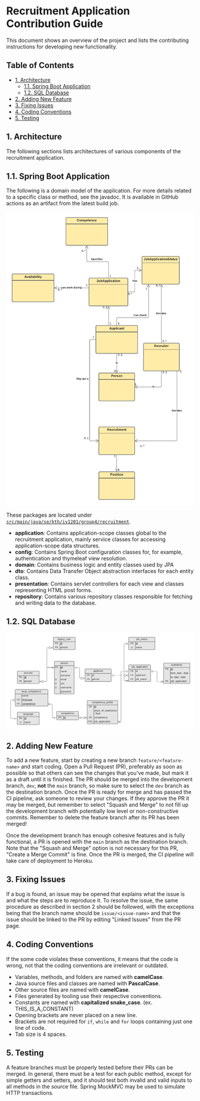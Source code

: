 # Recruitment Application Contribution Guide
This document shows an overview of the project and lists the contributing
instructions for developing new functionality.

## Table of Contents
 - [1. Architecture](#1-architecture)
    - [1.1. Spring Boot Application](#11-spring-boot-application)
    - [1.2. SQL Database](#12-sql-database)
 - [2. Adding New Feature](#2-adding-new-feature)
 - [3. Fixing Issues](#3-fixing-issues)
 - [4. Coding Conventions](#4-coding-conventions)
 - [5. Testing](#5-testing)

## 1. Architecture
The following sections lists architectures of various components of the
recruitment application.

## 1.1. Spring Boot Application
The following is a domain model of the application. For more details related to a specific
class or method, see the javadoc. It is available in GitHub actions as an artifact from the
latest build job.

<img src="img/model.png" alt="Domain model"/>

These packages are located under [`src/main/java/se/kth/iv1201/group4/recruitment`](src/main/java/se/kth/iv1201/group4/recruitment).
 - **application**: Contains application-scope classes global to the recruitment application, mainly
                    service classes for accessing application-scope data structures.
 - **config**: Contains Spring Boot configuration classes for, for example, authentication and
               thymeleaf view resolution.
 - **domain**: Contains business logic and entity classes used by JPA
 - **dto**: Contains Data Transfer Object abstraction interfaces for each entity class.
 - **presentation**: Contains servlet controllers for each view and classes representing
                     HTML post forms.
 - **repository**: Contains various repository classes responsible for fetching and writing data
                   to the database.

## 1.2. SQL Database
<img src="img/db.png" alt="SQL database architecture"/>

## 2. Adding New Feature
To add a new feature, start by creating a new branch `feature/<feature-name>` and start coding. Open a
Pull Request (PR), preferably as soon as possible so that others can see the changes that you've made, but
mark it as a draft until it is finished. The PR should be merged into the development branch, `dev`,
**not** the `main` branch, so make sure to select the `dev` branch as the destination branch. Once
the PR is ready for merge and has passed the CI pipeline, ask someone to review your changes. If they
approve the PR it may be merged, but remember to select "Squash and Merge" to not fill up the development
branch with potentially low level or non-constructive commits. Remember to delete the feature branch after
its PR has been merged!

Once the development branch has enough cohesive features and is fully functional, a PR is opened with the
`main` branch as the destination branch.  Note that the "Squash and Merge" option is not necessary for this PR,
"Create a Merge Commit" is fine. Once the PR is merged, the CI pipeline will take care of deployment to Heroku.

## 3. Fixing Issues
If a bug is found, an issue may be opened that explains what the issue is and what the steps are to
reproduce it. To resolve the issue, the same procedure as described in section 2 should be followed, with
the exceptions being that the branch name should be `issue/<issue-name>` and that the issue should
be linked to the PR by editing "Linked Issues" from the PR page.

## 4. Coding Conventions
If the some code violates these conventions, it means that the code is wrong, not that
the coding conventions are irrelevant or outdated.
- Variables, methods, and folders are named with **camelCase**.
- Java source files and classes are named with **PascalCase**.
- Other source files are named with **camelCase**.
- Files generated by tooling use their respective conventions.
- Constants are named with **capitalized snake_case**. (ex. THIS_IS_A_CONSTANT)
- Opening brackets are never placed on a new line.
- Brackets are not required for `if`, `while` and `for` loops containing
  just one line of code.
- Tab size is 4 spaces.

## 5. Testing
A feature branches must be properly tested before their PRs can be merged. In general, there must be a test
for each public method, except for simple getters and setters, and it should test both invalid and valid inputs
to all methods in the source file. Spring MockMVC may be used to simulate HTTP transactions.
